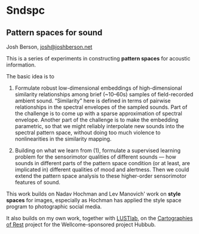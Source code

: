 # Sndspc

## Pattern spaces for sound

Josh Berson, josh@joshberson.net

This is a series of experiments in constructing **pattern spaces** for acoustic information.

The basic idea is to

1. Formulate robust low-dimensional embeddings of high-dimensional similarity relationships among brief (~10–60s) samples of field-recorded ambient sound. “Similarity” here is defined in terms of pairwise relationships in the spectral envelopes of the sampled sounds. Part of the challenge is to come up with a sparse approximation of spectral envelope. Another part of the challenge is to make the embedding parametric, so that we might reliably interpolate new sounds into the spectral pattern space, without doing too much violence to nonlinearities in the similarity mapping.

2. Building on what we learn from (1), formulate a supervised learning problem for the sensorimotor qualities of different sounds — how sounds in different parts of the pattern space condition (or at least, are implicated in) different qualities of mood and alertness. Then we could extend the pattern space analysis to these higher-order sensorimotor features of sound.

This work builds on Nadav Hochman and Lev Manovich' work on **style spaces** for images, especially as Hochman has applied the style space program to photographic social media.

It also builds on my own work, together with [LUSTlab](http://lustlab.net), on the [Cartographies of Rest](https://lust.nl/#projects-7158) project for the Wellcome-sponsored project Hubbub.
